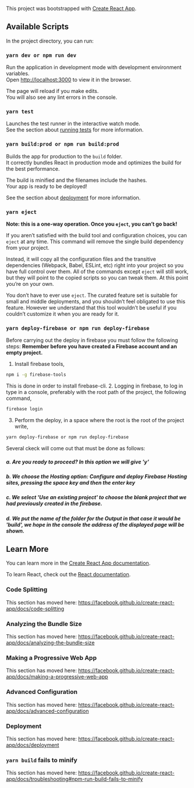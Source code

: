This project was bootstrapped with [Create React App](https://github.com/facebook/create-react-app).

## Available Scripts

In the project directory, you can run:

### `yarn dev or npm run dev`

Run the application in development mode with development environment variables.<br />
Open [http://localhost:3000](http://localhost:3000) to view it in the browser.

The page will reload if you make edits.<br />
You will also see any lint errors in the console.

### `yarn test`

Launches the test runner in the interactive watch mode.<br />
See the section about [running tests](https://facebook.github.io/create-react-app/docs/running-tests) for more information.

### `yarn build:prod or npm run build:prod`

Builds the app for production to the `build` folder.<br />
It correctly bundles React in production mode and optimizes the build for the best performance.

The build is minified and the filenames include the hashes.<br />
Your app is ready to be deployed!

See the section about [deployment](https://facebook.github.io/create-react-app/docs/deployment) for more information.

### `yarn eject`

**Note: this is a one-way operation. Once you `eject`, you can’t go back!**

If you aren’t satisfied with the build tool and configuration choices, you can `eject` at any time. This command will remove the single build dependency from your project.

Instead, it will copy all the configuration files and the transitive dependencies (Webpack, Babel, ESLint, etc) right into your project so you have full control over them. All of the commands except `eject` will still work, but they will point to the copied scripts so you can tweak them. At this point you’re on your own.

You don’t have to ever use `eject`. The curated feature set is suitable for small and middle deployments, and you shouldn’t feel obligated to use this feature. However we understand that this tool wouldn’t be useful if you couldn’t customize it when you are ready for it.

### `yarn deploy-firebase or npm run deploy-firebase`

Before carrying out the deploy in firebase you must follow the following steps:
**Remember before you have created a Firebase account and an empty project.**

1. Install firebase tools,
```bash
npm i -g firebase-tools
``` 
This is done in order to install firebase-cli.
2. Logging in firebase, to log in type in a console, preferably with the root path of the project, the following command, 

```bash
firebase login
```
3. Perform the deploy, in a space where the root is the root of the project write,
```bash
yarn deploy-firebase or npm run deploy-firebase
``` 
Several ckeck will come out that must be done as follows:

##### a. Are you ready to proceed? In this option we will give 'y'
##### b. We choose the Hosting option: Configure and deploy Firebase Hosting sites, pressing the space key and then the enter key
##### c. We select 'Use an existing project' to choose the blank project that we had previously created in the firebase.
##### d. We put the name of the folder for the Output in that case it would be 'build', we hope in the console the address of the displayed page will be shown.

## Learn More

You can learn more in the [Create React App documentation](https://facebook.github.io/create-react-app/docs/getting-started).

To learn React, check out the [React documentation](https://reactjs.org/).

### Code Splitting

This section has moved here: https://facebook.github.io/create-react-app/docs/code-splitting

### Analyzing the Bundle Size

This section has moved here: https://facebook.github.io/create-react-app/docs/analyzing-the-bundle-size

### Making a Progressive Web App

This section has moved here: https://facebook.github.io/create-react-app/docs/making-a-progressive-web-app

### Advanced Configuration

This section has moved here: https://facebook.github.io/create-react-app/docs/advanced-configuration

### Deployment

This section has moved here: https://facebook.github.io/create-react-app/docs/deployment

### `yarn build` fails to minify

This section has moved here: https://facebook.github.io/create-react-app/docs/troubleshooting#npm-run-build-fails-to-minify
